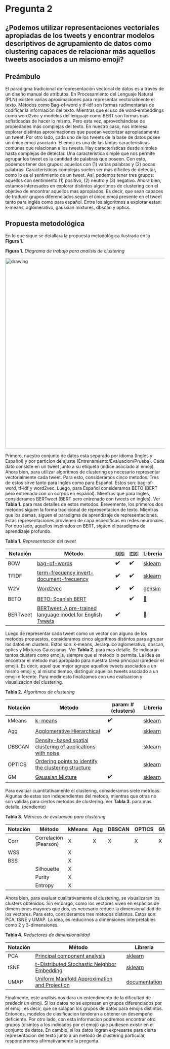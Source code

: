 # Pregunta 2

## ¿Podemos utilizar representaciones vectoriales apropiadas de los tweets y encontrar modelos descriptivos de agrupamiento de datos como clustering capaces de relacionar más aquellos tweets asociados a un mismo emoji?

## Preámbulo
El paradigma tradicional de representación vectorial de datos es a través de un diseño manual de atributos. 
En Procesamiento del Lenguaje Natural (PLN) existen varias aproximaciones para representar vectorialmente el texto. 
Métodos como Bag-of-word y tf-idf son formas rudimentarias de codificar la información del texto. 
Mientras que el uso de word-embeddings como word2vec y modelos del lenguaje como BERT son formas más sofisticadas de hacer lo mismo. 
Pero esta vez, aprovechándose de propiedades más complejas del texto. 
En nuestro caso, nos interesa explorar distintas aproximaciones que puedan vectorizar apropiadamente un tweet. 
Por otro lado, cada uno de los tweets de la base de datos posee un único emoji asociado. 
El emoji es una de las tantas características comunes que relacionan a los tweets. 
Hay características desde simples hasta complejas de detectar. 
Una característica simple que nos permite agrupar los tweet es la cantidad de palabras que poseen. 
Con esto, podemos tener dos grupos: aquellos con (1) varias palabras y (2) pocas palabras. 
Características complejas suelen ser más difíciles de detectar, como lo es el sentimiento de un tweet. 
Así, podemos tener tres grupos: aquellos con sentimiento (1) positivo, (2) neutro y (3) negativo. 
Ahora bien, estamos interesados en explorar distintos algoritmos de clustering con el objetivo de encontrar aquellos mas apropiados.
Es decir, que sean capaces de traducir grupos diferenciados según el único emoji presente en el tweet tanto para inglés como para español. 
Entre los algoritmos a explorar estan: k-means, aglomerativo, gaussian mixtures, dbscan y optics.

## Propuesta metodológica

En lo que sigue se detallara la propuesta metodológica ilustrada en la **Figura 1.**

**Figura 1.** *Diagrama de trabajo para analisis de clustering*

<img src="https://github.com/furrutiav/data-mining-2022/blob/main/Hitos/H2/p2_clustering.png" alt="drawing" width="600"/>

Primero, nuestro conjunto de datos esta separado por idioma (Ingles y Español) y por particion de ajuste (Entrenamiento/Evaluacion/Prueba). Cada dato consiste en un tweet junto a su etiqueta (indice asociado al emoji). Ahora bien, para utilizar algoritmos de clustering es necesario representar vectorialmente cada tweet. Para esto, consideramos cinco metodos. Tres de estos sirve tanto para Ingles como para Español. Estos son: bag-of-word, tf-idf y word2vec. Luego, para Español consideramos BETO (BERT pero entrenado con un corpus en español). Mientras que para Ingles, consideramos BERTweet (BERT pero entrenado con tweets en ingles). Ver **Tabla 1.** para mas detalles de estos metodos. Brevemente, los primeros dos metodos siguen la forma tradicional de representacion de texto. Mientras que los demas, siguen el paradigma de aprendizaje de representaciones. Estas representaciones provienen de capa especificas en redes neuronales. Por otro lado, aquellos inspirados en BERT, siguen el paradigma de aprendizaje profundo.

**Tabla 1.** *Representación del tweet*

|       Notación    |   Método      |  🇺🇸     |   🇪🇸    | Libreria |
|-------------------|---------------|---------|--------|----------|
|       BOW         | [bag-of-words](https://en.wikipedia.org/wiki/Bag-of-words_model)                                                            |  ✔️   |   ✔️   | [sklearn](https://scikit-learn.org/stable/modules/feature_extraction.html#the-bag-of-words-representation)|
|       TFIDF       | [term-frecuency invert-document-frecuency](https://en.wikipedia.org/wiki/Tf%E2%80%93idf)                                    |  ✔️    |   ✔️   | [sklearn](https://scikit-learn.org/stable/modules/feature_extraction.html#tfidf-term-weighting)           |
| W2V               | [Word2vec](https://en.wikipedia.org/wiki/Word2vec)                                                                          | ✔️     | ✔️     | [gensim](https://radimrehurek.com/gensim/models/word2vec.html)                                            |
|       BETO        | [BETO: Spanish BERT](https://github.com/dccuchile/beto)                                                                     |       |   ✔️   | [🤗](https://huggingface.co/dccuchile/bert-base-spanish-wwm-cased)                                |
|       BERTweet    | [BERTweet: A pre-trained language model for English Tweets](https://aclanthology.org/2020.emnlp-demos.2/)                   |  ✔️    |       | [🤗](https://huggingface.co/vinai/bertweet-base)                                                  |

Luego de representar cada tweet como un vector con alguno de los metodos propuestos, consideramos cinco algoritmos distintos para agrupar los datos en clusters. Estos son: k-means, Jerarquico aglomerativo, dbscan, optics y Mixturas Gaussianas. Ver **Tabla 2.** para mas detalle. Se indicaran tantos clusters como emojis, siempre que el metodo lo permita. La idea es encontrar el metodo mas apropiado para nuestra tarea principal (predecir el emoji). Es decir, aquel que mejor agrupe aquellos tweets asociados a un mismo emoji y, al mismo tiempo, distinguir aquellos tweets asociado a un emoji diferente. Para medir esto finalizamos con una evaluacion y visualizacion del clustering.

**Tabla 2.** *Algoritmos de clustering*

|       Notación    |   Método      | param: #(clusters) |  Libreria |
|-------------------|---------------|------|---------|
| kMeans           | [k-means](https://en.wikipedia.org/wiki/K-means_clustering)           | ✔️ |[sklearn](https://scikit-learn.org/stable/modules/generated/sklearn.cluster.KMeans.html#sklearn.cluster.KMeans) |
| Agg      | [Agglomerative Hierarchical](https://en.wikipedia.org/wiki/Hierarchical_clustering)      | ✔️ |[sklearn](https://scikit-learn.org/stable/modules/generated/sklearn.cluster.AgglomerativeClustering.html#sklearn.cluster.AgglomerativeClustering) |
| DBSCAN            | [Density-based spatial clustering of applications with noise](https://en.wikipedia.org/wiki/DBSCAN)            | |[sklearn](https://scikit-learn.org/stable/modules/generated/sklearn.cluster.DBSCAN.html#sklearn.cluster.DBSCAN) | 
| OPTICS            | [Ordering points to identify the clustering structure](https://en.wikipedia.org/wiki/OPTICS_algorithm)      |  | [sklearn](https://scikit-learn.org/stable/modules/generated/sklearn.cluster.OPTICS.html#sklearn.cluster.OPTICS) |
| GM  | [Gaussian Mixture](https://en.wikipedia.org/wiki/Mixture_model#Gaussian_mixture_model)  | ✔️ |[sklearn](https://scikit-learn.org/stable/modules/generated/sklearn.mixture.GaussianMixture.html#sklearn.mixture.GaussianMixture) |

Para evaluar cuantitativamente el clustering, consideramos siete metricas. Algunas de estas son independientes del metodo, mientras que otras no son validas para ciertos metodos de clustering. Ver **Tabla 3.** para mas detalle. (pendiente)

**Tabla 3.** *Métricas de evaluación para clustering*

|       Notación    |   Método      | kMeans | Agg | DBSCAN | OPTICS | GM |  Libreria |
|-------------------|---------------|--------|-----|--------|--------|----|-----------|
|      Corr         | Correlación (Pearson)  |   X    |  X  |   X    |   X    | X  |           |
|      WSS          |                        |   X    |     |        |        |    |           |
|      BSS          |                        |   X    |     |        |        |    |           |
|                   | Silhouette             |   X    |     |        |        |    |           |
|                   | Purity                 |   X    |     |        |        |    |           |
|                   | Entropy                |   X    |     |        |        |    |           |

Ahora bien, para evaluar cualitativamente el clustering, se visualizaran los clusters obtenidos. Sin embargo, como los vectores viven en espacios de dimensiones mayores que dos, es necesario reducir la dimensionalidad de los vectores. Para esto, consideramos tres metodos distintos. Estos son: PCA, tSNE y UMAP. La idea, es reducirnos a dimensiones interpretables como 2 y 3-dimensiones.

**Tabla 4.** *Reductores de dimensionalidad*

|       Notación    |   Método               | Libreria |
|-------------------|------------------------|----------|
|      PCA          | [Principal component analysis](https://en.wikipedia.org/wiki/Principal_component_analysis)  |   [sklearn](https://scikit-learn.org/stable/modules/generated/sklearn.decomposition.PCA.html)       |
|      tSNE         | [t-Distributed Stochastic Neighbor Embedding](https://en.wikipedia.org/wiki/T-distributed_stochastic_neighbor_embedding)  | [sklearn](https://scikit-learn.org/stable/modules/generated/sklearn.manifold.TSNE.html) |
|      UMAP         | [Uniform Manifold Approximation and Projection](https://arxiv.org/abs/1802.03426) | [documentation](https://umap-learn.readthedocs.io/en/latest/) |

Finalmente, este analisis nos dara un entendimento de la dificultad de predecir un emoji. Si los datos no se expresan en grupos diferenciados por el emoji, es decir, que se solapan los grupos de datos para emojis distintos. Entonces, modelos de clasificacion tenderan a obtener un desempeño deficiente. Por otro lado, con esta informacion podremos encontrar otro grupos (disintos a los indicados por el emoji) que pudiesen existir en el conjunto de datos. En cambio, si los datos logran expresarse para cierta representacion del texto junto a un metodo de clustering particular, responderemos afirmativamente la pregunta.

